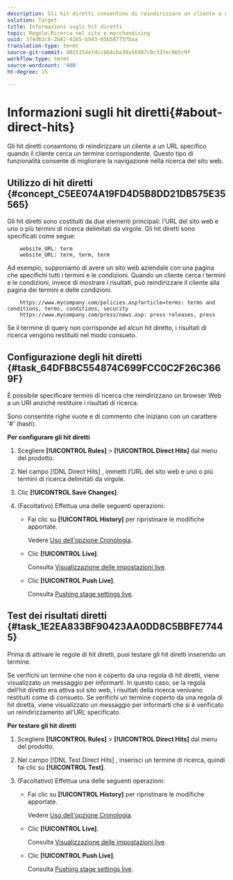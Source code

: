 ```yaml
---
description: Gli hit diretti consentono di reindirizzare un cliente a un URL specifico quando il cliente cerca un termine corrispondente. Questo tipo di funzionalità consente di migliorare la navigazione nella ricerca del sito web.
solution: Target
title: Informazioni sugli hit diretti
topic: Regole,Ricerca nel sito e merchandising
uuid: 374d63c8-2b82-4165-b543-05b587757baa
translation-type: tm+mt
source-git-commit: d015154efdccbb4c6a39a56907c0c337ec065c9f
workflow-type: tm+mt
source-wordcount: '400'
ht-degree: 1%

---
```



# Informazioni sugli hit diretti{#about-direct-hits}

Gli hit diretti consentono di reindirizzare un cliente a un URL specifico quando il cliente cerca un termine corrispondente. Questo tipo di funzionalità consente di migliorare la navigazione nella ricerca del sito web.

## Utilizzo di hit diretti {#concept_C5EE074A19FD4D5B8DD21DB575E35565}

Gli hit diretti sono costituiti da due elementi principali: l’URL del sito web e uno o più termini di ricerca delimitati da virgole. Gli hit diretti sono specificati come segue:

```
    website_URL: term
    website_URL: term, term, term
```

Ad esempio, supponiamo di avere un sito web aziendale con una pagina che specifichi tutti i termini e le condizioni. Quando un cliente cerca i termini e le condizioni, invece di mostrare i risultati, può reindirizzare il cliente alla pagina dei termini e delle condizioni.

```
    https://www.mycompany.com/policies.asp?article=terms: terms and conditions, terms, conditions, security
    https://www.mycompany.com/press/news.asp: press releases, press
```

Se il termine di query non corrisponde ad alcun hit diretto, i risultati di ricerca vengono restituiti nel modo consueto.

## Configurazione degli hit diretti {#task_64DFB8C554874C699FCC0C2F26C3669F}

È possibile specificare termini di ricerca che reindirizzano un browser Web a un URI anziché restituire i risultati di ricerca.

<!-- 

t_configuring_direct_hits.xml

 -->

Sono consentite righe vuote e di commento che iniziano con un carattere &#39;#&#39; (hash).

**Per configurare gli hit diretti**

1. Scegliere **[!UICONTROL Rules]** > **[!UICONTROL Direct Hits]** dal menu del prodotto.
1. Nel campo [!DNL Direct Hits] , immetti l’URL del sito web e uno o più termini di ricerca delimitati da virgole.
1. Clic **[!UICONTROL Save Changes]**.
1. (Facoltativo) Effettua una delle seguenti operazioni:

   * Fai clic su **[!UICONTROL History]** per ripristinare le modifiche apportate.

      Vedere [Uso dell&#39;opzione Cronologia](../t-using-the-history-option.md#task_70DD3F87A67242BBBD2CB27156F43002).

   * Clic **[!UICONTROL Live]**.

      Consulta [Visualizzazione delle impostazioni live](../c-about-staging.md#task_401A0EBDB5DB4D4CA933CBA7BECDC10F).

   * Clic **[!UICONTROL Push Live]**.

      Consulta [Pushing stage settings live](../c-about-staging.md#task_44306783B4C0408AAA58B471DAF2D9A4).

## Test dei risultati diretti {#task_1E2EA833BF90423AA0DD8C5BBFE77445}

Prima di attivare le regole di hit diretti, puoi testare gli hit diretti inserendo un termine.

<!-- 

t_testing_direct_hits.xml

 -->

Se verifichi un termine che non è coperto da una regola di hit diretti, viene visualizzato un messaggio per informarti. In questo caso, se la regola dell’hit diretto era attiva sul sito web, i risultati della ricerca venivano restituiti come di consueto. Se verifichi un termine coperto da una regola di hit diretta, viene visualizzato un messaggio per informarti che si è verificato un reindirizzamento all’URL specificato.

**Per testare gli hit diretti**

1. Scegliere **[!UICONTROL Rules]** > **[!UICONTROL Direct Hits]** dal menu del prodotto.
1. Nel campo [!DNL Test Direct Hits] , inserisci un termine di ricerca, quindi fai clic su **[!UICONTROL Test]**.
1. (Facoltativo) Effettua una delle seguenti operazioni:

   * Fai clic su **[!UICONTROL History]** per ripristinare le modifiche apportate.

      Vedere [Uso dell&#39;opzione Cronologia](../t-using-the-history-option.md#task_70DD3F87A67242BBBD2CB27156F43002).

   * Clic **[!UICONTROL Live]**.

      Consulta [Visualizzazione delle impostazioni live](../c-about-staging.md#task_401A0EBDB5DB4D4CA933CBA7BECDC10F).

   * Clic **[!UICONTROL Push Live]**.

      Consulta [Pushing stage settings live](../c-about-staging.md#task_44306783B4C0408AAA58B471DAF2D9A4).

